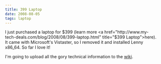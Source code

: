 ```yaml
---
title: 399 Laptop
date: 2008-08-05
tags: laptop
---
```

I just purchased a laptop for $399 (learn more <a href="http://www.my-tech-deals.com/blog/2008/08/399-laptop.html" title="$399 Laptop">here</a>). It came with Microsoft's Vistaster, so I removed it and installed Lenny x86_64. So far I love it!

I'm going to upload all the gory technical information to the <a href="/wiki/">wiki</a>.

